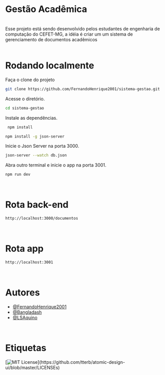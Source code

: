 <br>

# Gestão Acadêmica

<br>
Esse projeto está sendo desenvolvido pelos estudantes de engenharia de computação do CEFET-MG, a idéia é criar um um sistema de gerenciamento de documentos acadêmicos

<br>

<br>

# Rodando localmente

Faça o clone do projeto

```bash
git clone https://github.com/FernandoHenrique2001/sistema-gestao.git
```

Acesse o diretório.

```bash
cd sistema-gestao
```

Instale as dependências.

```bash
 npm install
```

```bash
npm install -g json-server
```

Inicie o Json Server na porta 3000.

```bash
json-server --watch db.json
```

Abra outro terminal e inicie o app na porta 3001.

```bash
npm run dev
```

<br>

# Rota back-end
```bash
http://localhost:3000/documentos
```

<br>

# Rota app
```bash
http://localhost:3001
```

<br>


# Autores

- [@FernandoHenrique2001](https://api.github.com/repos/FernandoHenrique2001)
- [@Bangladash](https://api.github.com/repos/Bangladash)
- [@LSAquino](https://api.github.com/repos/LSAquino)

<br>

# Etiquetas

[![MIT License](https://img.shields.io/apm/l/atomic-design-ui.svg?)](https://github.com/tterb/atomic-design-ui/blob/master/LICENSEs)

<br>


